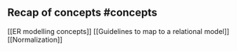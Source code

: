 ## Recap of concepts #concepts 
[[ER modelling concepts]]
[[Guidelines to map to a relational model]]
[[Normalization]]